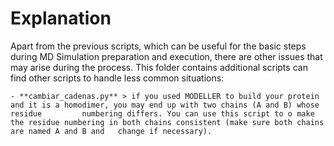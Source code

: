 # Explanation

Apart from the previous scripts, which can be useful for the basic steps during MD Simulation preparation and execution, there are other issues that may arise during the process. This folder contains additional scripts can find other scripts to handle less common situations: 

	- **cambiar_cadenas.py** > if you used MODELLER to build your protein and it is a homodimer, you may end up with two chains (A and B) whose residue 		numbering differs. You can use this script to o make the residue numbering in both chains consistent (make sure both chains are named A and B and 	change if necessary). 

